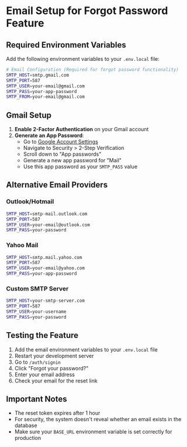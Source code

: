 # Email Setup for Forgot Password Feature

## Required Environment Variables

Add the following environment variables to your `.env.local` file:

```bash
# Email Configuration (Required for forgot password functionality)
SMTP_HOST=smtp.gmail.com
SMTP_PORT=587
SMTP_USER=your-email@gmail.com
SMTP_PASS=your-app-password
SMTP_FROM=your-email@gmail.com
```

## Gmail Setup

1. **Enable 2-Factor Authentication** on your Gmail account
2. **Generate an App Password**:
   - Go to [Google Account Settings](https://myaccount.google.com/)
   - Navigate to Security > 2-Step Verification
   - Scroll down to "App passwords"
   - Generate a new app password for "Mail"
   - Use this app password as your `SMTP_PASS` value

## Alternative Email Providers

### Outlook/Hotmail
```bash
SMTP_HOST=smtp-mail.outlook.com
SMTP_PORT=587
SMTP_USER=your-email@outlook.com
SMTP_PASS=your-password
```

### Yahoo Mail
```bash
SMTP_HOST=smtp.mail.yahoo.com
SMTP_PORT=587
SMTP_USER=your-email@yahoo.com
SMTP_PASS=your-app-password
```

### Custom SMTP Server
```bash
SMTP_HOST=your-smtp-server.com
SMTP_PORT=587
SMTP_USER=your-username
SMTP_PASS=your-password
```

## Testing the Feature

1. Add the email environment variables to your `.env.local` file
2. Restart your development server
3. Go to `/auth/signin`
4. Click "Forgot your password?"
5. Enter your email address
6. Check your email for the reset link

## Important Notes

- The reset token expires after 1 hour
- For security, the system doesn't reveal whether an email exists in the database
- Make sure your `BASE_URL` environment variable is set correctly for production